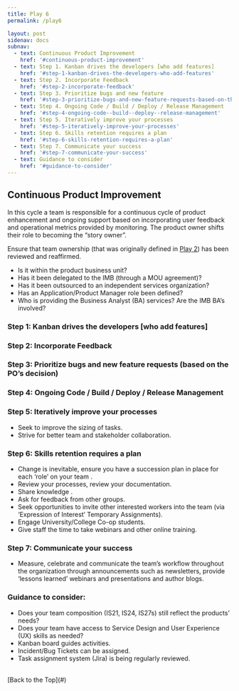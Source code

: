 ```yaml
---
title: Play 6
permalink: /play6

layout: post
sidenav: docs
subnav: 
  - text: Continuous Product Improvement
    href: '#continuous-product-improvement'
  - text: Step 1. Kanban drives the developers [who add features]
    href: '#step-1-kanban-drives-the-developers-who-add-features'
  - text: Step 2. Incorporate Feedback
    href: '#step-2-incorporate-feedback'
  - text: Step 3. Prioritize bugs and new feature 
    href: '#step-3-prioritize-bugs-and-new-feature-requests-based-on-the-pos-decision'
  - text: Step 4. Ongoing Code / Build / Deploy / Release Management
    href: '#step-4-ongoing-code--build--deploy--release-management'
  - text: Step 5. Iteratively improve your processes
    href: '#step-5-iteratively-improve-your-processes'
  - text: Step 6. Skills retention requires a plan
    href: '#step-6-skills-retention-requires-a-plan'
  - text: Step 7. Communicate your success
    href: '#step-7-communicate-your-success'
  - text: Guidance to consider
    href: '#guidance-to-consider'
---
```

## Continuous Product Improvement
In this cycle a team is responsible for a continuous cycle of product enhancement and ongoing support based on incorporating user feedback and operational metrics provided by monitoring.  The product owner shifts their role to becoming the “story owner”. 

Ensure that team ownership (that was originally defined in [Play 2](/CITZ-IMB-playbook/play2)) has been reviewed and reaffirmed.
- Is it within the product business unit? 
- Has it been delegated to the IMB (through a MOU agreement)? 
- Has it been outsourced to an independent services organization?
- Has an Application/Product Manager role been defined?
- Who is providing the Business Analyst (BA) services? Are the IMB BA’s involved?

### Step 1: Kanban drives the developers [who add features]

### Step 2: Incorporate Feedback

### Step 3: Prioritize bugs and new feature requests (based on the PO’s decision)

### Step 4: Ongoing Code / Build / Deploy / Release Management

### Step 5: Iteratively improve your processes
- Seek to improve the sizing of tasks.
- Strive for better team and stakeholder collaboration.

### Step 6: Skills retention requires a plan
- Change is inevitable, ensure you have a succession plan in place for each ‘role’ on your team .
- Review your processes, review your documentation.
- Share knowledge .
- Ask for feedback from other groups.
- Seek opportunities to invite other interested workers into the team (via ‘Expression of Interest’ Temporary Assignments).
- Engage University/College Co-op students.
- Give staff the time to take webinars and other online training.

### Step 7: Communicate your success
- Measure, celebrate and communicate the team’s workflow throughout the organization through announcements such as newsletters, provide ‘lessons learned’ webinars and presentations and author blogs.


### Guidance to consider:
-	Does your team composition (IS21, IS24, IS27s)  still reflect the products’ needs?
-	Does your team have access to  Service Design and User Experience (UX) skills as needed?
-	Kanban board guides activities.
-	Incident/Bug Tickets can be assigned.
-	Task assignment system (Jira) is being regularly reviewed.

<br/>
[Back to the Top](#)